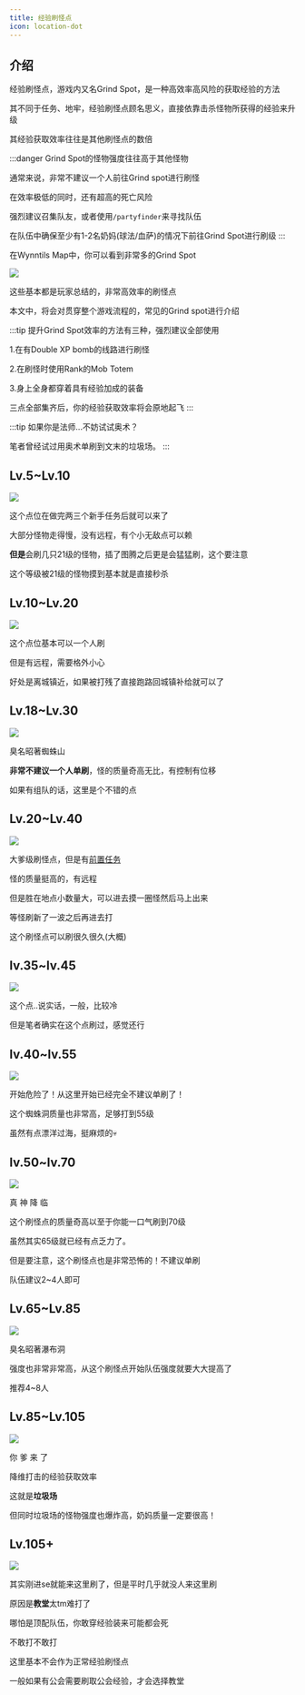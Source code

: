 ```yaml
---
title: 经验刷怪点
icon: location-dot
---
```


## 介绍

经验刷怪点，游戏内又名Grind Spot，是一种高效率高风险的获取经验的方法

其不同于任务、地牢，经验刷怪点顾名思义，直接依靠击杀怪物所获得的经验来升级

其经验获取效率往往是其他刷怪点的数倍

:::danger
Grind Spot的怪物强度往往高于其他怪物

通常来说，非常不建议一个人前往Grind spot进行刷怪

在效率极低的同时，还有超高的死亡风险

强烈建议召集队友，或者使用`/partyfinder`来寻找队伍

在队伍中确保至少有1-2名奶妈(球法/血萨)的情况下前往Grind Spot进行刷级
:::

在Wynntils Map中，你可以看到非常多的Grind Spot

![](/assets/img/grindspot.jpg)

这些基本都是玩家总结的，非常高效率的刷怪点

本文中，将会对贯穿整个游戏流程的，常见的Grind spot进行介绍

:::tip
提升Grind Spot效率的方法有三种，强烈建议全部使用

1.在有Double XP bomb的线路进行刷怪

2.在刷怪时使用Rank的Mob Totem

3.身上全身都穿着具有经验加成的装备

三点全部集齐后，你的经验获取效率将会原地起飞
:::

:::tip
如果你是法师...不妨试试奥术？

笔者曾经试过用奥术单刷到文末的垃圾场。
:::

## Lv.5~Lv.10

![](/assets/img/grindspot1.jpg)

这个点位在做完两三个新手任务后就可以来了

大部分怪物走得慢，没有远程，有个小无敌点可以赖

**但是**会刷几只21级的怪物，插了图腾之后更是会猛猛刷，这个要注意

这个等级被21级的怪物摸到基本就是直接秒杀

## Lv.10~Lv.20

![](/assets/img/grindspot2.jpg)

这个点位基本可以一个人刷

但是有远程，需要格外小心

好处是离城镇近，如果被打残了直接跑路回城镇补给就可以了

## Lv.18~Lv.30

![](/assets/img/grindspot3.jpg)

臭名昭著蜘蛛山

**非常不建议一个人单刷**，怪的质量奇高无比，有控制有位移

如果有组队的话，这里是个不错的点


## Lv.20~Lv.40

![](/assets/img/grindspot4.jpg)

大爹级刷怪点，但是有[前置任务](/WynncraftCNguide/quests/lvl11-20/level%2020%20-%20Grave%20Digger.html)

怪的质量挺高的，有远程

但是胜在地点小数量大，可以进去摸一圈怪然后马上出来

等怪刷新了一波之后再进去打

这个刷怪点可以刷很久很久(大概)

## lv.35~lv.45

![](/assets/img/grindspot5.jpg)

这个点..说实话，一般，比较冷

但是笔者确实在这个点刷过，感觉还行

## lv.40~lv.55

![](/assets/img/grindspot6.jpg)

开始危险了！从这里开始已经完全不建议单刷了！

这个蜘蛛洞质量也非常高，足够打到55级

虽然有点漂洋过海，挺麻烦的:skull:

## lv.50~lv.70

![](/assets/img/grindspot7.jpg)

真 神 降 临

这个刷怪点的质量奇高以至于你能一口气刷到70级

虽然其实65级就已经有点乏力了。

但是要注意，这个刷怪点也是非常恐怖的！不建议单刷

队伍建议2~4人即可

## Lv.65~Lv.85

![](/assets/img/grindspot8.jpg)

臭名昭著瀑布洞

强度也非常非常高，从这个刷怪点开始队伍强度就要大大提高了

推荐4~8人

## Lv.85~Lv.105

![](/assets/img/grindspot9.jpg)

你 爹 来 了

降维打击的经验获取效率

这就是**垃圾场**

但同时垃圾场的怪物强度也爆炸高，奶妈质量一定要很高！

## Lv.105+

![](/assets/img/grindspot10.jpg)

其实刚进se就能来这里刷了，但是平时几乎就没人来这里刷

原因是**教堂**太tm难打了

哪怕是顶配队伍，你敢穿经验装来可能都会死

不敢打不敢打

这里基本不会作为正常经验刷怪点

一般如果有公会需要刷取公会经验，才会选择教堂









